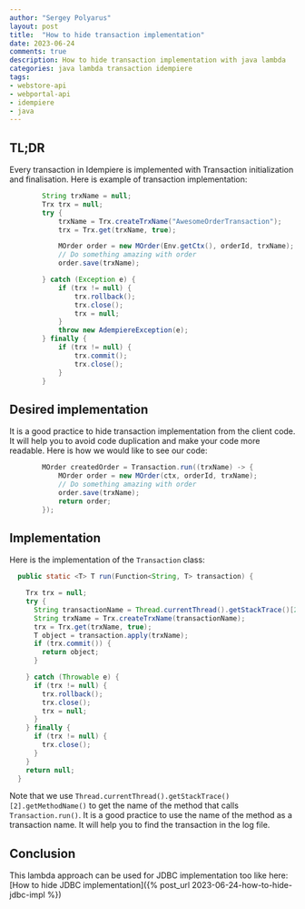 ```yaml
---
author: "Sergey Polyarus"
layout: post
title:  "How to hide transaction implementation"
date: 2023-06-24
comments: true
description: How to hide transaction implementation with java lambda
categories: java lambda transaction idempiere
tags: 
- webstore-api
- webportal-api
- idempiere
- java
---
```



## TL;DR
Every transaction in Idempiere is implemented with Transaction initialization and finalisation. 
Here is example of transaction implementation:

```java
		String trxName = null;
		Trx trx = null;
		try {
			trxName = Trx.createTrxName("AwesomeOrderTransaction");
			trx = Trx.get(trxName, true);

            MOrder order = new MOrder(Env.getCtx(), orderId, trxName);
            // Do something amazing with order
            order.save(trxName);

		} catch (Exception e) {
			if (trx != null) {
				trx.rollback();
				trx.close();
				trx = null;
			}
			throw new AdempiereException(e);
		} finally {
			if (trx != null) {
				trx.commit();
				trx.close();
			}
		}
```

## Desired implementation
It is a good practice to hide transaction implementation from the client code. It will help you to avoid code duplication and make your code more readable.
Here is how we would like to see our code:

```java
        MOrder createdOrder = Transaction.run((trxName) -> {
            MOrder order = new MOrder(ctx, orderId, trxName);
            // Do something amazing with order
            order.save(trxName);
            return order;
        });
```

## Implementation
Here is the implementation of the `Transaction` class:

```java
  public static <T> T run(Function<String, T> transaction) {

    Trx trx = null;
    try {
      String transactionName = Thread.currentThread().getStackTrace()[2].getMethodName();
      String trxName = Trx.createTrxName(transactionName);
      trx = Trx.get(trxName, true);
      T object = transaction.apply(trxName);
      if (trx.commit()) {
        return object;
      }

    } catch (Throwable e) {
      if (trx != null) {
        trx.rollback();
        trx.close();
        trx = null;
      }
    } finally {
      if (trx != null) {
        trx.close();
      }
    }
    return null;
  }
```

Note that we use `Thread.currentThread().getStackTrace()[2].getMethodName()` to get the name of the method that calls `Transaction.run()`. It is a good practice to use the name of the method as a transaction name. It will help you to find the transaction in the log file.

## Conclusion
This lambda approach can be used for JDBC implementation too like here: [How to hide JDBC implementation]({% post_url 2023-06-24-how-to-hide-jdbc-impl %})